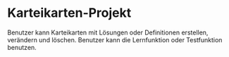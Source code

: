 # Karteikarten-Projekt
Benutzer kann Karteikarten mit Lösungen oder Definitionen erstellen, verändern und löschen.
Benutzer kann die Lernfunktion oder Testfunktion benutzen.
